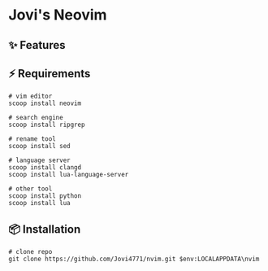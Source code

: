 # Jovi's Neovim

## ✨ Features



## ⚡️ Requirements
``` ShellSession
# vim editor
scoop install neovim

# search engine
scoop install ripgrep

# rename tool
scoop install sed

# language server 
scoop install clangd  
scoop install lua-language-server 

# other tool
scoop install python
scoop install lua

```

## 📦 Installation
``` ShellSession
# clone repo
git clone https://github.com/Jovi4771/nvim.git $env:LOCALAPPDATA\nvim
```
